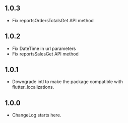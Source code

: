 ## 1.0.3

* Fix reportsOrdersTotalsGet API method

## 1.0.2

* Fix DateTime in url parameters
* Fix reportsSalesGet API method

## 1.0.1

* Downgrade intl to make the package compatible with flutter_localizations.

## 1.0.0

* ChangeLog starts here.